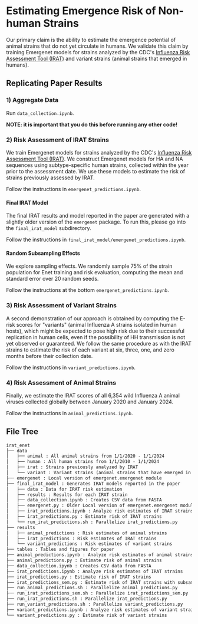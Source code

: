 # Estimating Emergence Risk of Non-human Strains

Our primary claim is the ability to estimate the emergence potential of animal strains that do not yet circulate in humans. We validate this claim by training Emergenet models for strains analyzed by the CDC's [Influenza Risk Assessment Tool (IRAT)](https://www.cdc.gov/flu/pandemic-resources/national-strategy/risk-assessment.htm) and variant strains (animal strains that emerged in humans).

## Replicating Paper Results

### 1) Aggregate Data

Run `data_collection.ipynb`. 

**NOTE: it is important that you do this before running any other code!**

### 2) Risk Assessment of IRAT Strains

We train Emergenet models for strains analyzed by the CDC's [Influenza Risk Assessment Tool (IRAT)](https://www.cdc.gov/flu/pandemic-resources/national-strategy/risk-assessment.htm). We construct Emergenet models for HA and NA sequences using subtype-specific human strains, collected within the year prior to the assessment date. We use these models to estimate the risk of strains previously assessed by IRAT.

Follow the instructions in `emergenet_predictions.ipynb`.

#### Final IRAT Model

The final IRAT results and model reported in the paper are generated with a slightly older version of the `emergenet` package. To run this, please go into the `final_irat_model` subdirectory.

Follow the instructions in `final_irat_model/emergenet_predictions.ipynb`.

#### Random Subsampling Effects

We explore sampling effects. We randomly sample 75% of the strain population for Enet training and risk evaluation, computing the mean and standard error over 20 random seeds.

Follow the instructions at the bottom `emergenet_predictions.ipynb`.

### 3) Risk Assessment of Variant Strains

A second demonstration of our approach is obtained by computing the E-risk scores for "variants" (animal Influenza A strains isolated in human hosts), which might be expected to pose high risk due to their successful replication in human cells, even if the possibility of HH transmission is not yet observed or guaranteed. We follow the same procedure as with the IRAT strains to estimate the risk of each variant at six, three, one, and zero months before their collection date.

Follow the instructions in `variant_predictions.ipynb`.

### 4) Risk Assessment of Animal Strains

Finally, we estimate the IRAT scores of all 6,354 wild Influenza A animal viruses collected globally between January
2020 and January 2024. 

Follow the instructions in `animal_predictions.ipynb`.

## File Tree

``` txt
irat_enet
├── data
│   ├── animal : All animal strains from 1/1/2020 - 1/1/2024
│   ├── human : All human strains from 1/1/2010 - 1/1/2024
│   ├── irat : Strains previously analyzed by IRAT
│   └── variant : Variant strains (animal strains that have emerged in humans)
├── emergenet : Local version of emergenet.emergenet module
├── final_irat_model : Generates IRAT models reported in the paper
│   ├── data : Data for IRAT risk estimation
│   ├── results : Results for each IRAT strain
│   ├── data_collection.ipynb : Creates CSV data from FASTA
│   ├── emergenet.py : Older Local version of emergenet.emergenet module
│   ├── irat_predictions.ipynb : Analyze risk estimates of IRAT strains
│   ├── irat_predictions.py : Estimate risk of IRAT strains
│   └── run_irat_predictions.sh : Parallelize irat_predictions.py
├── results
│   ├── animal_predictions : Risk estimates of animal strains
│   ├── irat_predictions : Risk estimates of IRAT strains
│   └── variant_predictions : Risk estimates of variant strains
├── tables : Tables and figures for paper
├── animal_predictions.ipynb : Analyze risk estimates of animal strains
├── animal_predictions.py : Estimate risk of animal strains
├── data_collection.ipynb : Creates CSV data from FASTA
├── irat_predictions.ipynb : Analyze risk estimates of IRAT strains
├── irat_predictions.py : Estimate risk of IRAT strains
├── irat_predictions_sem.py : Estimate risk of IRAT strains with subsampling
├── run_animal_predictions.sh : Parallelize animal_predictions.py
├── run_irat_predictions_sem.sh : Parallelize irat_predictions_sem.py
├── run_irat_predictions.sh : Parallelize irat_predictions.py
├── run_variant_predictions.sh : Parallelize variant_predictions.py
├── variant_predictions.ipynb : Analyze risk estimates of variant strains
└── variant_predictions.py : Estimate risk of variant strains
```